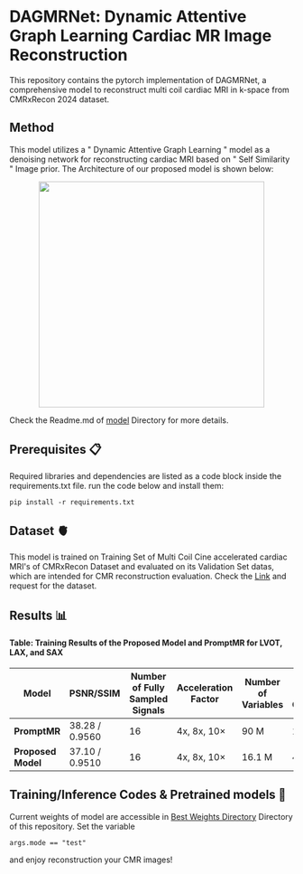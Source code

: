 # DAGMRNet: Dynamic Attentive Graph Learning Cardiac MR Image Reconstruction 

This repository contains the pytorch implementation of DAGMRNet, a comprehensive model to reconstruct multi coil cardiac MRI in k-space from CMRxRecon 2024 dataset. 

## Method

This model utilizes a " Dynamic Attentive Graph Learning " model as a denoising network for reconstructing cardiac MRI based on " Self Similarity " Image prior. The Architecture of our proposed model is shown below:

<p align = "center">
   <img src="https://github.com/user-attachments/assets/30f8b733-4845-4fbe-b42b-ede9e59f98c4" width = "400" >
</p>

Check the Readme.md of [model](https://github.com/negarhonarvar/DAGMRNet/tree/main/models) Directory for more details.

## Prerequisites 📋

Required libraries and dependencies are listed as a code block inside the requirements.txt file. run the code below and install them:

    pip install -r requirements.txt


## Dataset :anatomical_heart:

This model is trained on Training Set of Multi Coil Cine accelerated cardiac MRI's of CMRxRecon Dataset and evaluated on its Validation Set datas, which are intended for CMR reconstruction evaluation. Check the [Link](https://cmrxrecon.github.io/2024/Home.html)
 and request for the dataset.

## Results :bar_chart:

#### Table: Training Results of the Proposed Model and PromptMR for LVOT, LAX, and SAX

| Model       | PSNR/SSIM          | Number of Fully Sampled Signals | Acceleration Factor | Number of Variables | Number of Cascades |
|------------|--------------------|---------------------------------|---------------------|----------------------|--------------------|
| **PromptMR** | 38.28 / 0.9560      | 16                              | 4x, 8x, 10×                 | 90 M               | 12                 |
| **Proposed Model** | 37.10 / 0.9510  | 16                              | 4x, 8x, 10×              | 16.1 M               | 4                  |


## Training/Inference Codes & Pretrained models :brain:

Current weights of model are accessible in [Best Weights Directory](https://github.com/negarhonarvar/DAGMRNet/tree/main/Best_Weights) Directory of this repository.
Set the variable

    args.mode == "test"
    
and enjoy reconstruction your CMR images!


